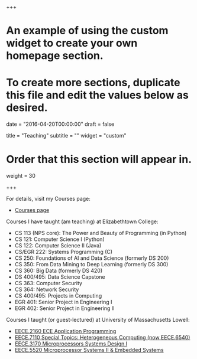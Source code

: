 +++
# An example of using the custom widget to create your own homepage section.
# To create more sections, duplicate this file and edit the values below as desired.

date = "2016-04-20T00:00:00"
draft = false

title = "Teaching"
subtitle = ""
widget = "custom"

# Order that this section will appear in.
weight = 30

+++

For details, visit my Courses page:
- [Courses page](https://peilong.github.io/courses/)

Courses I have taught (am teaching) at Elizabethtown College:
- CS 113 (NPS core): The Power and Beauty of Programming (in Python)
- CS 121: Computer Science I (Python)
- CS 122: Computer Science II (Java)
- CS/EGR 222: Systems Programming (C)
- CS 250: Foundations of AI and Data Science (formerly DS 200)
- CS 350: From Data Mining to Deep Learning (formerly DS 300)
- CS 360: Big Data (formerly DS 420)
- DS 400/495: Data Science Capstone
- CS 363: Computer Security
- CS 364: Network Security
- CS 400/495: Projects in Computing
- EGR 401: Senior Project in Engineering I
- EGR 402: Senior Project in Engineering II

Courses I taught (or guest-lectured) at University of Massachusetts Lowell:
- [EECE.2160 ECE Application Programming](https://www.uml.edu/catalog/courses/EECE/2160)
- [EECE.7110 Special Topics: Heterogeneous Computing (now EECE.6540)](https://www.uml.edu/catalog/courses/EECE/6540)
- [EECE.3170 Microprocessors Systems Design I](https://www.uml.edu/catalog/courses/EECE/3170)
- [EECE.5520 Microprocessor Systems II & Embedded Systems](https://www.uml.edu/catalog/courses/EECE/5520)
